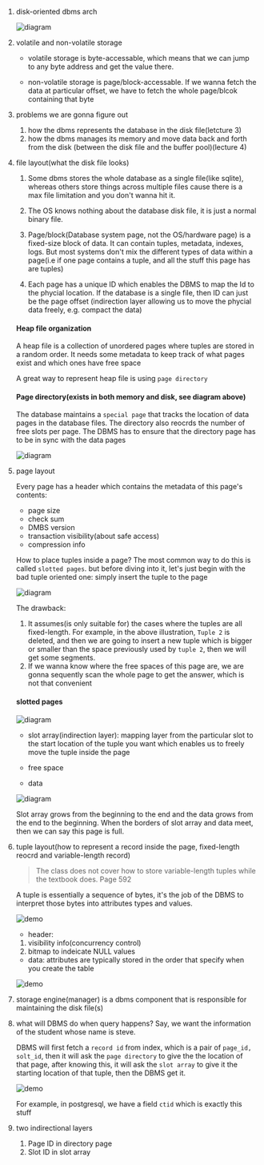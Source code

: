 1. disk-oriented dbms arch
   
   ![diagram](https://github.com/SteveLauC/pic/blob/main/Screenshot%20from%202022-07-18%2011-15-31.png)

2. volatile and non-volatile storage

   * volatile storage is byte-accessable, which means that we can jump to any byte
   address and get the value there.

   * non-volatile storage is page/block-accessable. If we wanna fetch the data
   at particular offset, we have to fetch the whole page/blcok containing that
   byte

3. problems we are gonna figure out 
 
   1. how the dbms represents the database in the disk file(letcture 3)
   2. how the dbms manages its memory and move data back and forth from the disk
   (between the disk file and the buffer pool)(lecture 4)

4. file layout(what the disk file looks)
   
   1. Some dbms stores the whole database as a single file(like sqlite), whereas
   others store things across multiple files cause there is a max file limitation
   and you don't wanna hit it.

   2. The OS knows nothing about the database disk file, it is just a normal binary
   file.

   3. Page/block(Database system page, not the OS/hardware page) is a fixed-size
   block of data. It can contain tuples, metadata, indexes, logs. But most systems
   don't mix the different types of data within a page(i.e if one page contains a
   tuple, and all the stuff this page has are tuples)

   4. Each page has a unique ID which enables the DBMS to map the Id to the phycial
   location. If the database is a single file, then ID can just be the page offset
   (indirection layer allowing us to move the phycial data freely, e.g. compact the
   data)

	
   #### Heap file organization
   A heap file is a collection of unordered pages where tuples are stored in a 
   random order. It needs some metadata to keep track of what pages exist and 
   which ones have free space

   A great way to represent heap file is using `page directory`

   #### Page directory(exists in both memory and disk, see diagram above)
   The database maintains a `special page` that tracks the location of data pages
   in the database files. The directory also reocrds the number of free slots per
   page. The DBMS has to ensure that the directory page has to be in sync with
   the data pages

   ![diagram](https://github.com/SteveLauC/pic/blob/main/Screenshot%20from%202022-07-18%2013-25-21.png)


5. page layout
    
   Every page has a header which contains the metadata of this page's contents:
   * page size
   * check sum
   * DMBS version
   * transaction visibility(about safe access)
   * compression info

   How to place tuples inside a page? The most common way to do this is called
   `slotted pages`. but before diving into it, let's just begin with the bad 
   tuple oriented one: simply insert the tuple to the page

   ![diagram](https://github.com/SteveLauC/pic/blob/main/Screenshot%20from%202022-07-18%2013-53-16.png)

   The drawback: 
   1. It assumes(is only suitable for) the cases where the tuples are all 
   fixed-length. For example, in the above illustration, `Tuple 2` is deleted, 
   and then we are going to insert a new tuple which is bigger or smaller than 
   the space previously used by `tuple 2`, then we will get some segments.
   2. If we wanna know where the free spaces of this page are, we are gonna 
   sequently scan the whole page to get the answer, which is not that convenient

   #### slotted pages
   ![diagram](https://github.com/SteveLauC/pic/blob/main/Screenshot%20from%202022-07-18%2013-46-17.png)

   * slot array(indirection layer): mapping layer from the particular slot to
   the start location of the tuple you want which enables us to freely move 
   the tuple inside the page

   * free space

   * data

   ![diagram](https://github.com/SteveLauC/pic/blob/main/Screenshot%20from%202022-07-18%2013-47-39.png)

   Slot array grows from the beginning to the end and the data grows from the end
   to the beginning. When the borders of slot array and data meet, then we can
   say this page is full.

6. tuple layout(how to represent a record inside the page, fixed-length reocrd 
   and variable-length record)

   > The class does not cover how to store variable-length tuples while the 
   textbook does. Page 592

   A tuple is essentially a sequence of bytes, it's the job of the DBMS to 
   interpret those bytes into attributes types and values.

   ![demo](https://github.com/SteveLauC/pic/blob/main/Screenshot%20from%202022-07-18%2014-48-06.png)

   * header: 
   	1. visibility info(concurrency control)
	2. bitmap to indeicate NULL values

   * data: attributes are typically stored in the order that specify when you 
   create the table
   	
	![demo](https://github.com/SteveLauC/pic/blob/main/Screenshot%20from%202022-07-18%2014-52-55.png)

7. storage engine(manager) is a dbms component that is responsible for maintaining
   the disk file(s)

8. what will DBMS do when query happens? Say, we want the information of the student
   whose name is steve.

   DBMS will first fetch a `record id` from index, which is a pair of `page_id, 
   solt_id`, then it will ask the `page directory` to give the the location of 
   that page, after knowing this, it will ask the `slot array` to give it the
   starting location of that tuple, then the DBMS get it.

   ![demo](https://github.com/SteveLauC/pic/blob/main/Screenshot%20from%202022-07-18%2014-28-13.png)

   For example, in postgresql, we have a field `ctid` which is exactly this stuff

9. two indirectional layers
   
   1. Page ID in directory page
   2. Slot ID in slot array
